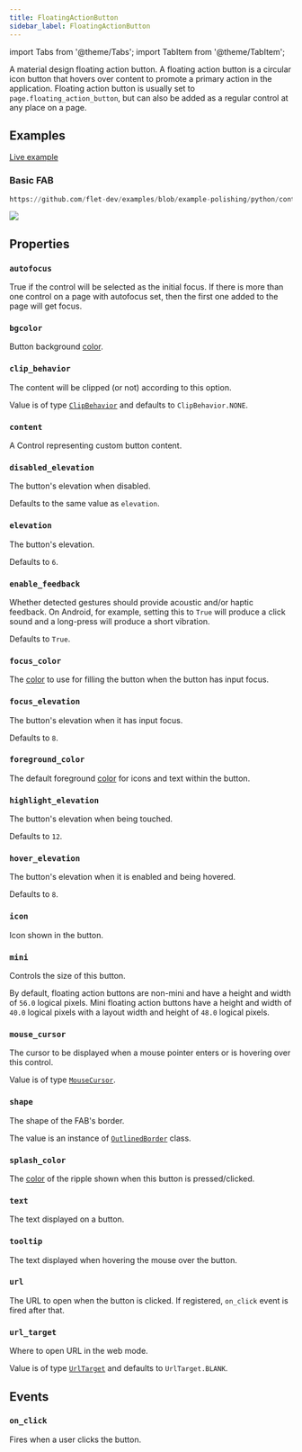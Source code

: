 ```yaml
---
title: FloatingActionButton
sidebar_label: FloatingActionButton
---
```


import Tabs from '@theme/Tabs';
import TabItem from '@theme/TabItem';

A material design floating action button. A floating action button is a circular icon button that hovers over content to promote a primary action in the application.
Floating action button is usually set to `page.floating_action_button`, but can also be added as a regular control at any place on a page.

## Examples

[Live example](https://flet-controls-gallery.fly.dev/buttons/floatingactionbutton)

### Basic FAB


```python reference
https://github.com/flet-dev/examples/blob/example-polishing/python/controls/buttons/floating-action-button/floating-action-button.py
```


<img src="/img/docs/controls/floatingactionbutton/floating-action-button-example.gif"/>

## Properties

### `autofocus`

True if the control will be selected as the initial focus. If there is more than one control on a page with autofocus set, then the first one added to the page will get focus.

### `bgcolor`

Button background [color](/docs/reference/colors).

### `clip_behavior`

The content will be clipped (or not) according to this option.

Value is of type [`ClipBehavior`](/docs/reference/types/clipbehavior) and defaults to `ClipBehavior.NONE`.

### `content`

A Control representing custom button content.

### `disabled_elevation`

The button's elevation when disabled.

Defaults to the same value as `elevation`.

### `elevation`

The button's elevation.

Defaults to `6`.

### `enable_feedback`

Whether detected gestures should provide acoustic and/or haptic feedback. On Android, for example, setting this to `True` will produce a click sound and a long-press will produce a short vibration.

Defaults to `True`.

### `focus_color`

The [color](/docs/reference/colors) to use for filling the button when the button has input focus.

### `focus_elevation`

The button's elevation when it has input focus.

Defaults to `8`.

### `foreground_color`

The default foreground [color](/docs/reference/colors) for icons and text within the button.

### `highlight_elevation`

The button's elevation when being touched.

Defaults to `12`.

### `hover_elevation`

The button's elevation when it is enabled and being hovered.

Defaults to `8`.

### `icon`

Icon shown in the button.

### `mini`

Controls the size of this button.

By default, floating action buttons are non-mini and have a height and width of `56.0` logical pixels. Mini floating
action buttons have a height and width of `40.0` logical pixels with a layout width and height of `48.0` logical pixels.

### `mouse_cursor`

The cursor to be displayed when a mouse pointer enters or is hovering over this control.

Value is of type [`MouseCursor`](/docs/reference/types/mousecursor).

### `shape`

The shape of the FAB's border.

The value is an instance of [`OutlinedBorder`](/docs/reference/types/outlinedborder) class.

### `splash_color`

The [color](/docs/reference/colors) of the ripple shown when this button is pressed/clicked.

### `text`

The text displayed on a button.

### `tooltip`

The text displayed when hovering the mouse over the button.

### `url`

The URL to open when the button is clicked. If registered, `on_click` event is fired after that.

### `url_target`

Where to open URL in the web mode.

Value is of type [`UrlTarget`](/docs/reference/types/urltarget) and defaults to `UrlTarget.BLANK`.

## Events

### `on_click`

Fires when a user clicks the button.